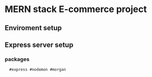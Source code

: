 # MERN stack E-commerce project

## Enviroment setup
## Express server setup


### packages

```shell 
  #express #nodemon #morgan
```
